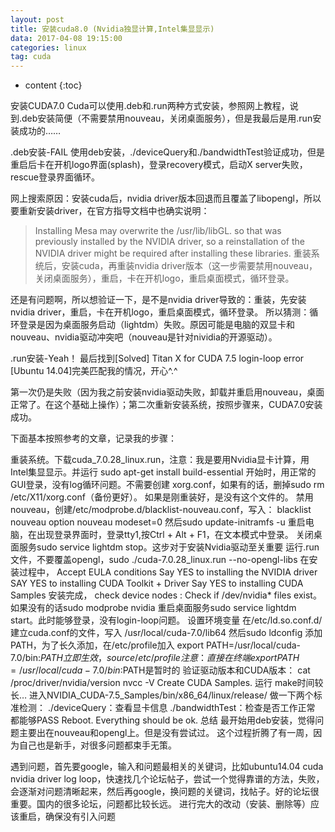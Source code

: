 ```yaml
---
layout: post
title: 安装cuda8.0 (Nvidia独显计算,Intel集显显示)
data: 2017-04-08 19:15:00
categories: linux
tag: cuda
---
```


* content
{:toc}


安装CUDA7.0
Cuda可以使用.deb和.run两种方式安装，参照网上教程，说到.deb安装简便（不需要禁用nouveau，关闭桌面服务），但是我最后是用.run安装成功的……

.deb安装-FAIL
使用deb安装，./deviceQuery和./bandwidthTest验证成功，但是重启后卡在开机logo界面(splash)，登录recovery模式，启动X server失败，rescue登录界面循环。

网上搜索原因：安装cuda后，nvidia driver版本回退而且覆盖了libopengl，所以要重新安装driver，在官方指导文档中也确实说明：

>Installing Mesa may overwrite the /usr/lib/libGL. so that was previously installed by the NVIDIA driver, so a reinstallation of the NVIDIA driver might be required after installing these libraries.
重装系统后，安装cuda，再重装nvidia driver版本（这一步需要禁用nouveau，关闭桌面服务），重启，卡在开机logo，重启桌面模式，循环登录。

还是有问题啊，所以想验证一下，是不是nvidia driver导致的：重装，先安装nvidia driver，重启，卡在开机logo，重启桌面模式，循环登录。
所以猜测：循环登录是因为桌面服务启动（lightdm）失败。原因可能是电脑的双显卡和nouveau、nvidia驱动冲突吧（nouveau是针对nividia的开源驱动）。

.run安装-Yeah！
最后找到[Solved] Titan X for CUDA 7.5 login-loop error [Ubuntu 14.04]完美匹配我的情况，开心^.^

第一次仍是失败（因为我之前安装nvidia驱动失败，卸载并重启用nouveau，桌面正常了。在这个基础上操作）；第二次重新安装系统，按照步骤来，CUDA7.0安装成功。

下面基本按照参考的文章，记录我的步骤：

重装系统。下载cuda_7.0.28_linux.run，注意：我是要用Nvidia显卡计算，用Intel集显显示。并运行 sudo apt-get install build-essential
开始时，用正常的GUI登录，没有log循环问题。不需要创建 xorg.conf，如果有的话，删掉sudo rm /etc/X11/xorg.conf（备份更好）。
如果是刚重装好，是没有这个文件的。
禁用nouveau，创建/etc/modprobe.d/blacklist-nouveau.conf，写入： 
blacklist nouveau 
option nouveau modeset=0 
然后sudo update-initramfs -u
重启电脑，在出现登录界面时，登录tty1,按Ctrl + Alt + F1，在文本模式中登录。
关闭桌面服务sudo service lightdm stop。这步对于安装Nvidia驱动至关重要
运行.run文件，不要覆盖opengl，sudo ./cuda-7.0.28_linux.run --no-opengl-libs
在安装过程中， 
Accept EULA conditions 
Say YES to installing the NVIDIA driver 
SAY YES to installing CUDA Toolkit + Driver 
Say YES to installing CUDA Samples
安装完成， check device nodes : Check if /dev/nvidia* files exist。如果没有的话sudo modprobe nvidia
重启桌面服务sudo service lightdm start。此时能够登录，没有login-loop问题。
设置环境变量 
在/etc/ld.so.conf.d/建立cuda.conf的文件，写入 
/usr/local/cuda-7.0/lib64 
然后sudo ldconfig
添加PATH，为了长久添加，在/etc/profile加入 
export PATH=/usr/local/cuda-7.0/bin:$PATH 
立即生效，source /etc/profile 
注意：直接在终端export PATH=/usr/local/cuda-7.0/bin:$PATH是暂时的
验证驱动版本和CUDA版本： 
cat /proc/driver/nvidia/version 
nvcc -V
Create CUDA Samples. 运行 make时间较长…
进入NVIDIA_CUDA-7.5_Samples/bin/x86_64/linux/release/ 做一下两个标准检测： 
./deviceQuery：查看显卡信息 
./bandwidthTest：检查是否工作正常 
都能够PASS
Reboot. Everything should be ok.
总结
最开始用deb安装，觉得问题主要出在nouveau和opengl上。但是没有尝试过。 这个过程折腾了有一周，因为自己也是新手，对很多问题都束手无策。

遇到问题，首先要google，输入和问题最相关的关键词，比如ubuntu14.04 cuda nvidia driver log loop，快速找几个论坛帖子，尝试一个觉得靠谱的方法，失败，会逐渐对问题清晰起来，然后再google，换问题的关键词，找帖子。好的论坛很重要。国内的很多论坛，问题都比较长远。
进行完大的改动（安装、删除等）应该重启，确保没有引入问题
